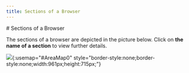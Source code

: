 ```yaml
---
title: Sections of a Browser
---
```

<map name="AreaMap0">
<area shape="rect" coords="771, 618, 798, 645" href="{{site.wwe_baseurl}}/misc/local_search_button_browsers.html">

<area shape="rect" coords="130, 596, 950, 619" href="{{site.wwe_baseurl}}/misc/search_field.html">

<area shape="rect" coords="306, 533, 412, 571" href="{{site.wwe_baseurl}}/misc/summary_box_browser_sections1.html">

<area shape="rect" coords="302, 377, 416, 399" href="{{site.wwe_baseurl}}/misc/summary_level_totals_browser_section.html">

<area shape="rect" coords="302, 398, 416, 418" href="{{site.wwe_baseurl}}/misc/summary_level_totals_browser_section.html">

<area shape="rect" coords="305, 494, 412, 533" href="{{site.wwe_baseurl}}/misc/summary_level_totals_browser_section.html">

<area shape="rect" coords="261, 261, 938, 301" href="{{site.wwe_baseurl}}/misc/group_panel.html">

<area shape="rect" coords="137, 260, 265, 301" href="{{site.wwe_baseurl}}/misc/group_by_box.html">

<area shape="rect" coords="125, 300, 956, 323" href="{{site.wwe_baseurl}}/misc/column_headers.html">

<area shape="rect" coords="123, 235, 950, 256" href="{{site.wwe_baseurl}}/misc/sort_tabs.html">

<area shape="rect" coords="123, 206, 957, 233" href="{{site.wwe_baseurl}}/misc/selected_record.html">

<area shape="rect" coords="131, 622, 771, 645" href="{{site.wwe_baseurl}}/misc/status_bar_browser.html">

<area shape="rect" coords="797, 622, 953, 644" href="{{site.wwe_baseurl}}/misc/status_bar_browser.html">

<area shape="rect" coords="117, 88, 958, 108" href="{{site.wwe_baseurl}}/misc/title_bar_browsers.html">

<area shape="rect" coords="126, 109, 953, 136" href="{{site.wwe_baseurl}}/misc/menu_bar_browser.html">

<area shape="rect" coords="126, 134, 952, 160" href="{{site.wwe_baseurl}}/misc/toolbars_browser.html">

<area shape="rect" coords="141, 12, 265, 39" href="{{site.wwe_baseurl}}/misc/group_by_box.html">

<area shape="rect" coords="318, 11, 412, 41" href="{{site.wwe_baseurl}}/misc/sort_tabs.html">

<area shape="rect" coords="514, 10, 673, 39" href="{{site.wwe_baseurl}}/misc/column_headers.html">

<area shape="rect" coords="11, 85, 98, 111" href="{{site.wwe_baseurl}}/misc/title_bar_browsers.html">

<area shape="rect" coords="11, 111, 101, 136" href="{{site.wwe_baseurl}}/misc/menu_bar_browser.html">

<area shape="rect" coords="15, 138, 98, 158" href="{{site.wwe_baseurl}}/everest-client/main-window/tool_bars.html">

<area shape="rect" coords="11, 200, 97, 245" href="{{site.wwe_baseurl}}/misc/selected_record.html">

<area shape="rect" coords="37, 265, 98, 313" href="{{site.wwe_baseurl}}/misc/group_panel.html">

<area shape="rect" coords="8, 353, 99, 425" href="{{site.wwe_baseurl}}/misc/summary_level_totals_browser_section.html">

<area shape="rect" coords="11, 519, 107, 565" href="{{site.wwe_baseurl}}/misc/summary_box_browser_sections1.html">

<area shape="rect" coords="-1, 593, 115, 620" href="{{site.wwe_baseurl}}/misc/search_field.html">

<area shape="rect" coords="701, 669, 866, 704" href="{{site.wwe_baseurl}}/misc/local_search_button_browsers.html">

<area shape="rect" coords="0, 620, 103, 644" href="{{site.wwe_baseurl}}/misc/status_bar_browser.html">
</map>
# Sections of a Browser


The sections of a browser are depicted in the picture below. Click on  **the name of a section** to view  further details.


![]({{site.wwe_baseurl}}/img/browser_sections_shg.gif){:usemap="#AreaMap0" style="border-style:none;border-style:none;width:961px;height:715px;"}
